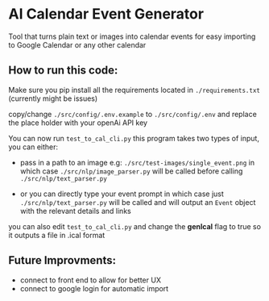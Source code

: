 
# AI Calendar Event Generator

Tool that turns plain text or images into calendar events for easy importing to Google Calendar or any other calendar

## How to run this code:

Make sure you pip install all the requirements located in `./requirements.txt` (currently might be issues)

copy/change `./src/config/.env.example` to `./src/config/.env` and replace the place holder with your openAi API key

You can now run `test_to_cal_cli.py`
this program takes two types of input, you can either:

- pass in a path to an image e.g: `./src/test-images/single_event.png` in which case `./src/nlp/image_parser.py` will be called before calling `./src/nlp/text_parser.py`

- or you can directly type your event prompt in which case just `./src/nlp/text_parser.py` will be called and will output an `Event` object with the relevant details and links

you can also edit `test_to_cal_cli.py` and change the **genIcal** flag to true so it outputs a file in .ical format

## Future Improvments:

- connect to front end to allow for better UX
- connect to google login for automatic import
